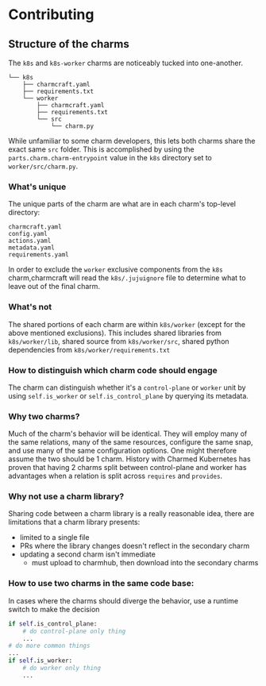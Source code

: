 # Contributing

## Structure of the charms

The `k8s` and `k8s-worker` charms are noticeably tucked into one-another.  

```
└── k8s
    ├── charmcraft.yaml
    ├── requirements.txt
    └── worker
        ├── charmcraft.yaml
        ├── requirements.txt
        └── src
            └── charm.py
```

While unfamiliar to some charm developers, this lets both charms share the exact same `src` folder. This is accomplished by using the `parts.charm.charm-entrypoint` value in the `k8s` directory set to `worker/src/charm.py`.

### What's unique

The unique parts of the charm are what are in each charm's top-level directory:

```
charmcraft.yaml
config.yaml
actions.yaml
metadata.yaml
requirements.yaml
```

In order to exclude the `worker` exclusive components from the `k8s` charm,charmcraft will read the `k8s/.jujuignore` file to determine what to leave out of the final charm.

### What's not

The shared portions of each charm are within `k8s/worker` (except for the above mentioned exclusions).  This includes shared libraries from `k8s/worker/lib`, shared source from `k8s/worker/src`, shared python dependencies from `k8s/worker/requirements.txt`

### How to distinguish which charm code should engage

The charm can distinguish whether it's a `control-plane` or `worker` unit by using `self.is_worker` or `self.is_control_plane` by querying its metadata.

### Why two charms?

Much of the charm's behavior will be identical. They will employ many of the same relations, many of the same resources, configure the same snap, and use many of the same configuration options. One might therefore assume the two should be 1 charm. History with Charmed Kubernetes has proven that having 2 charms split between control-plane and worker has advantages when a relation is split across `requires` and `provides`.

### Why not use a charm library?

Sharing code between a charm library is a really reasonable idea, there are limitations that a charm library presents:
* limited to a single file
* PRs where the library changes doesn't reflect in the secondary charm
* updating a second charm isn't immediate 
    - must upload to charmhub, then download into the secondary charms

### How to use two charms in the same code base:

In cases where the charms should diverge the behavior, use a runtime switch to make the decision

```python
if self.is_control_plane:
    # do control-plane only thing
    ...
# do more common things
...
if self.is_worker:
    # do worker only thing
    ...
```
